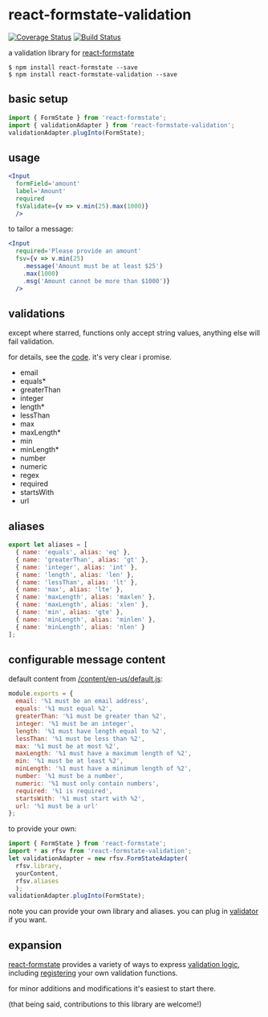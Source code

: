 # react-formstate-validation

[![Coverage Status](https://coveralls.io/repos/github/dtrelogan/react-formstate-validation/badge.svg?branch=master)](https://coveralls.io/github/dtrelogan/react-formstate-validation?branch=master)
[![Build Status](https://travis-ci.org/dtrelogan/react-formstate-validation.svg?branch=master)](https://travis-ci.org/dtrelogan/react-formstate-validation)

a validation library for [react-formstate](https://www.npmjs.com/package/react-formstate)

    $ npm install react-formstate --save
    $ npm install react-formstate-validation --save

## basic setup

```jsx
import { FormState } from 'react-formstate';
import { validationAdapter } from 'react-formstate-validation';
validationAdapter.plugInto(FormState);
```

## usage

```jsx
<Input
  formField='amount'
  label='Amount'
  required
  fsValidate={v => v.min(25).max(1000)}
  />
```

to tailor a message:

```jsx
<Input
  required='Please provide an amount'
  fsv={v => v.min(25)
    .message('Amount must be at least $25')
    .max(1000)
    .msg('Amount cannot be more than $1000')}
  />
```

## validations

except where starred, functions only accept string values, anything else will fail validation.

for details, see the [code](/index.es6). it's very clear i promise.

- email
- equals*
- greaterThan
- integer
- length*
- lessThan
- max
- maxLength*
- min
- minLength*
- number
- numeric
- regex
- required
- startsWith
- url

## aliases

```jsx
export let aliases = [
  { name: 'equals', alias: 'eq' },
  { name: 'greaterThan', alias: 'gt' },
  { name: 'integer', alias: 'int' },
  { name: 'length', alias: 'len' },
  { name: 'lessThan', alias: 'lt' },
  { name: 'max', alias: 'lte' },
  { name: 'maxLength', alias: 'maxlen' },
  { name: 'maxLength', alias: 'xlen' },
  { name: 'min', alias: 'gte' },
  { name: 'minLength', alias: 'minlen' },
  { name: 'minLength', alias: 'nlen' }
];
```

## configurable message content

default content from [/content/en-us/default.js](/content/en-us/default.js):

```jsx
module.exports = {
  email: '%1 must be an email address',
  equals: '%1 must equal %2',
  greaterThan: '%1 must be greater than %2',
  integer: '%1 must be an integer',
  length: '%1 must have length equal to %2',
  lessThan: '%1 must be less than %2',
  max: '%1 must be at most %2',
  maxLength: '%1 must have a maximum length of %2',
  min: '%1 must be at least %2',
  minLength: '%1 must have a minimum length of %2',
  number: '%1 must be a number',
  numeric: '%1 must only contain numbers',
  required: '%1 is required',
  startsWith: '%1 must start with %2',
  url: '%1 must be a url'
};
```

to provide your own:

```jsx
import { FormState } from 'react-formstate';
import * as rfsv from 'react-formstate-validation';
let validationAdapter = new rfsv.FormStateAdapter(
  rfsv.library,
  yourContent,
  rfsv.aliases
  );
validationAdapter.plugInto(FormState);
```

note you can provide your own library and aliases. you can plug in [validator](https://www.npmjs.com/package/validator) if you want.

## expansion

[react-formstate](https://www.npmjs.com/package/react-formstate) provides a variety of ways to express [validation logic](https://github.com/dtrelogan/react-formstate/blob/master/docs/validationWiring.md), including [registering](https://github.com/dtrelogan/react-formstate/blob/master/docs/validationWiring.md#registering-validation-functions) your own validation functions.

for minor additions and modifications it's easiest to start there.

(that being said, contributions to this library are welcome!)
